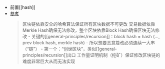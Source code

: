 - 前置[[hash]]
- [参考](https://www.liaoxuefeng.com/wiki/1207298049439968/1311929706479649)
    > 区块链依靠安全的哈希算法保证所有区块数据不可更改
    > 交易数据依靠Merkle Hash确保无法修改，整个区块依靠Block Hash确保区块无法修改
        - 关键的[[general-principles/recursion]]：block hash = hash (..., prev block hash, merkle hash)
          - 所以想要恶意篡改必须连续一大串（“链”）
        - 第一个：“创世区块”，类似[[general-principles/recursion]]出口
    > 工作量证明机制（挖矿）保证修改区块链的难度非常巨大从而无法实现